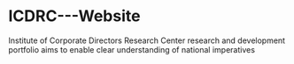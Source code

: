 # ICDRC---Website
Institute of Corporate Directors Research Center research and development portfolio aims to enable clear understanding of national imperatives
